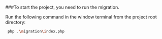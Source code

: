 ###To start the project, you need to run the migration. 

Run the following command in the window terminal from the project root directory:

```bash
 php .\migration\index.php
